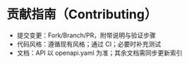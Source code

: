 ﻿# 贡献指南（Contributing）

- 提交变更：Fork/Branch/PR，附带说明与验证步骤
- 代码风格：遵循现有风格；通过 CI；必要时补充测试
- 文档：API 以 openapi.yaml 为准；其余文档需同步更新索引
